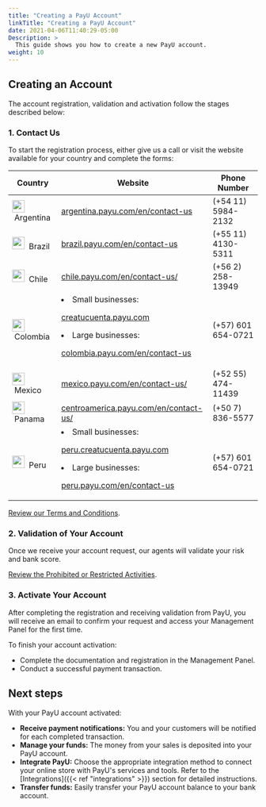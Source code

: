 ```yaml
---
title: "Creating a PayU Account"
linkTitle: "Creating a PayU Account"
date: 2021-04-06T11:40:29-05:00
Description: >
  This guide shows you how to create a new PayU account.
weight: 10
---
```


## Creating an Account
The account registration, validation and activation follow the stages described below:

### 1. Contact Us
To start the registration process, either give us a call or visit the website available for your country and complete the forms:

| Country | Website | Phone Number |
|---|---|---|
| <img src="/assets/Argentina.png" width="25px"/> &nbsp;Argentina | <a href="https://argentina.payu.com/en/contact-us" target="_blank">argentina.payu.com/en/contact-us</a> | (+54 11) 5984-2132 |
| <img src="/assets/Brasil.png" width="25px"/> &nbsp;Brazil | <a href="https://brazil.payu.com/en/contact-us" target="_blank">brazil.payu.com/en/contact-us</a> | (+55 11) 4130-5311 |
| <img src="/assets/Chile.png" width="25px"/> &nbsp;Chile | <a href="https://chile.payu.com/en/contact-us/" target="_blank">chile.payu.com/en/contact-us/</a> | (+56 2) 258-13949 |
| <img src="/assets/Colombia.png" width="25px"/> &nbsp;Colombia | <li> Small businesses: <p><a href="https://creatucuenta.payu.com" target="_blank"> creatucuenta.payu.com</a> <li> Large businesses: <p><a href="https://colombia.payu.com/en/contact-us" target="_blank">colombia.payu.com/en/contact-us</a>  | (+57) 601 654-0721 |
| <img src="/assets/Mexico.png" width="25px"/> &nbsp;Mexico | <a href="https://mexico.payu.com/en/contact-us" target="_blank">mexico.payu.com/en/contact-us/</a> | (+52 55) 474-11439 |
| <img src="/assets/Panama.png" width="25px"/> &nbsp;Panama | <a href="https://centroamerica.payu.com/en/contact-us" target="_blank">centroamerica.payu.com/en/contact-us/</a> | (+50 7) 836-5577 |
| <img src="/assets/Peru.png" width="25px"/> &nbsp;Peru | <li> Small businesses: <p><a href="https://peru.creatucuenta.payu.com" target="_blank"> peru.creatucuenta.payu.com</a> <li> Large businesses: <p><a href="https://peru.payu.com/en/contact-us" target="_blank">peru.payu.com/en/contact-us</a>  | (+57) 601 654-0721 |

[Review our Terms and Conditions](https://legal.payulatam.com/EN/terms_conditions_merchants.html).

### 2. Validation of Your Account
Once we receive your account request, our agents will validate your risk and bank score.

[Review the Prohibited or Restricted Activities](https://payu.in/BannedRestrictedCategorylist).

### 3. Activate Your Account
After completing the registration and receiving validation from PayU, you will receive an email to confirm your request and access your Management Panel for the first time.

To finish your account activation:
* Complete the documentation and registration in the Management Panel.
* Conduct a successful payment transaction.

## Next steps
With your PayU account activated:
* **Receive payment notifications:** You and your customers will be notified for each completed transaction. 
* **Manage your funds:** The money from your sales is deposited into your PayU account.
* **Integrate PayU:** Choose the appropriate integration method to connect your online store with PayU's services and tools. Refer to the [Integrations]({{< ref "integrations" >}}) section for detailed instructions.
* **Transfer funds:** Easily transfer your PayU account balance to your bank account. 
